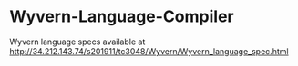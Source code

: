 # Wyvern-Language-Compiler

Wyvern language specs available at http://34.212.143.74/s201911/tc3048/Wyvern/Wyvern_language_spec.html
